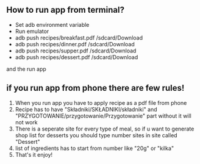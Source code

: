 ## How to run app from terminal?

- Set adb environment variable
- Run emulator
- adb push recipes/breakfast.pdf /sdcard/Download
- adb push recipes/dinner.pdf /sdcard/Download
- adb push recipes/supper.pdf /sdcard/Download
- adb push recipes/dessert.pdf /sdcard/Download

and the run app 

## if you run app from phone there are few rules!

1. When you run app you have to apply recipe as a pdf file from phone
2. Recipe has to have "Składniki/SKŁADNIKI/składniki" and 
   "PRZYGOTOWANIE/przygotowanie/Przygotowanie" part without it will not work
3. There is a seperate site for every type of meal, so if u want to generate shop list for desserts
   you should type number sites in site called "Dessert"
4. list of ingredients has to start from number like "20g" or "kilka"
5. That's it enjoy!
